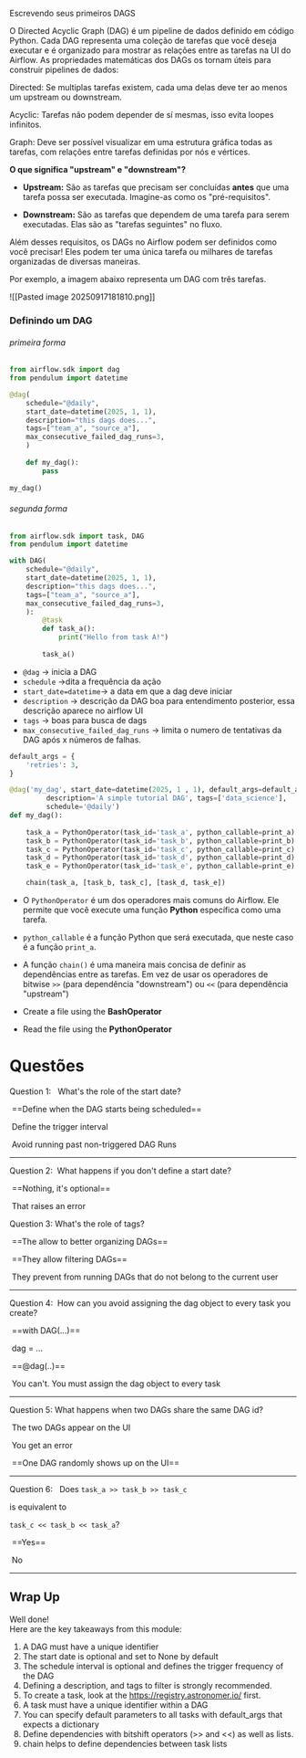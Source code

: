 Escrevendo seus primeiros DAGS

O Directed Acyclic Graph (DAG) é um pipeline de dados definido em código Python. Cada DAG representa uma coleção de tarefas que você deseja executar e é organizado para mostrar as relações entre as tarefas na UI do Airflow. As propriedades matemáticas dos DAGs os tornam úteis para construir pipelines de dados:

Directed: Se multiplas tarefas existem, cada uma delas deve ter ao menos um upstream ou downstream.

Acyclic: Tarefas não podem depender de sí mesmas, isso evita loopes infinitos.

Graph: Deve ser possível visualizar em uma estrutura gráfica todas as tarefas, com relações entre tarefas definidas por nós e vértices.

**O que significa "upstream" e "downstream"?**
- **Upstream:** São as tarefas que precisam ser concluídas **antes** que uma tarefa possa ser executada. Imagine-as como os "pré-requisitos".
    
- **Downstream:** São as tarefas que dependem de uma tarefa para serem executadas. Elas são as "tarefas seguintes" no fluxo.

Além desses requisitos, os DAGs no Airflow podem ser definidos como você precisar! Eles podem ter uma única tarefa ou milhares de tarefas organizadas de diversas maneiras.

Por exemplo, a imagem abaixo representa um DAG com três tarefas.

![[Pasted image 20250917181810.png]]

### Definindo um DAG
###### primeira forma 
```python
from airflow.sdk import dag
from pendulum import datetime

@dag(
	schedule="@daily",
	start_date=datetime(2025, 1, 1),
	description="this dags does...",
	tags=["team_a", "source_a"],
	max_consecutive_failed_dag_runs=3,
	)
	
	def my_dag():
		pass
		
my_dag()
```
###### segunda forma
```python
from airflow.sdk import task, DAG
from pendulum import datetime

with DAG(
	schedule="@daily",
	start_date=datetime(2025, 1, 1),
	description="this dags does...",
	tags=["team_a", "source_a"],
	max_consecutive_failed_dag_runs=3,
	):
		@task
		def task_a():
			print("Hello from task A!")
		
		task_a()

```

- `@dag` -> inicia a DAG
- `schedule` ->dita a frequência da ação
- `start_date=datetime`-> a data em que a dag deve iniciar
- `description` -> descrição da DAG boa para entendimento posterior, essa descrição aparece no airflow UI
- `tags` -> boas para busca de dags
- `max_consecutive_failed_dag_runs` -> limita o numero de tentativas da DAG após x números de falhas.

```python
default_args = {
    'retries': 3,
}

@dag('my_dag', start_date=datetime(2025, 1 , 1), default_args=default_args,
         description='A simple tutorial DAG', tags=['data_science'],
         schedule='@daily')
def my_dag():
    
    task_a = PythonOperator(task_id='task_a', python_callable=print_a)
    task_b = PythonOperator(task_id='task_b', python_callable=print_b)
    task_c = PythonOperator(task_id='task_c', python_callable=print_c)
    task_d = PythonOperator(task_id='task_d', python_callable=print_d)
    task_e = PythonOperator(task_id='task_e', python_callable=print_e)

    chain(task_a, [task_b, task_c], [task_d, task_e])
```

- O `PythonOperator` é um dos operadores mais comuns do Airflow. Ele permite que você execute uma função **Python** específica como uma tarefa.
- `python_callable` é a função Python que será executada, que neste caso é a função `print_a`.
- A função `chain()` é uma maneira mais concisa de definir as dependências entre as tarefas. Em vez de usar os operadores de bitwise `>>` (para dependência "downstream") ou `<<` (para dependência "upstream")

- Create a file using the **BashOperator**
- Read the file using the **PythonOperator**
# Questões

Question 1:  
What's the role of the start date?

 ==Define when the DAG starts being scheduled==

 Define the trigger interval

 Avoid running past non-triggered DAG Runs
____

Question 2: 
What happens if you don't define a start date?

 ==Nothing, it's optional==

 That raises an error

Question 3:
What's the role of tags?

 ==The allow to better organizing DAGs==

 ==They allow filtering DAGs==

 They prevent from running DAGs that do not belong to the current user
____

Question 4: 
How can you avoid assigning the dag object to every task you create?

 ==with DAG(...)==

 dag = ...

 ==@dag(..)==

 You can't. You must assign the dag object to every task
____

Question 5:
What happens when two DAGs share the same DAG id?

 The two DAGs appear on the UI

 You get an error

 ==One DAG randomly shows up on the UI==
____

Question 6:  
Does `task_a >> task_b >> task_c`

is equivalent to

`task_c << task_b << task_a`?

 ==Yes==

 No

----
## Wrap Up

Well done!  
Here are the key takeaways from this module:

1. A DAG must have a unique identifier
2. The start date is optional and set to None by default
3. The schedule interval is optional and defines the trigger frequency of the DAG
4. Defining a description, and tags to filter is strongly recommended.
5. To create a task, look at the https://registry.astronomer.io/ first.
6. A task must have a unique identifier within a DAG
7. You can specify default parameters to all tasks with default_args that expects a dictionary
8. Define dependencies with bitshift operators (>> and <<) as well as lists.
9. chain helps to define dependencies between task lists